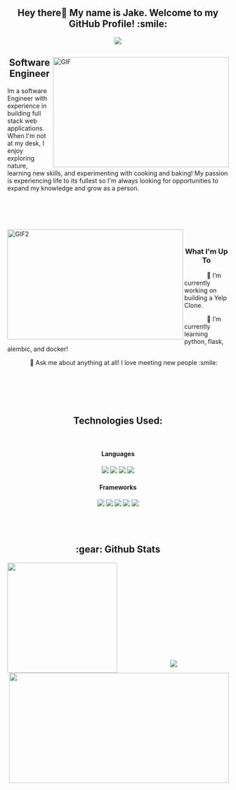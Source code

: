 <h2 align="center">
Hey there👋 My name is Jake. Welcome to my GitHub Profile! :smile:
</h2>

<p align="center">
<a href="https://git.io/typing-svg"><img src="https://readme-typing-svg.demolab.com?font=Roboto+Slab&pause=1000&size=25&color=FFD700&center=true&vCenter=true&width=435&lines=Full+Stack+Web+Developer;Software+Development+Engineer" "alt="Typing SVG" /></a>
</p>

<div>
  <img align="right"  alt="GIF" src="https://media4.giphy.com/media/qgQUggAC3Pfv687qPC/giphy.gif" height="250" width="400" />
  <h2 align="center">Software Engineer</h2>
  <text font-size="14">Im a software Engineer with experience in building full stack web applications. When I'm not at my desk, I enjoy exploring nature, learning new skills, and experimenting with cooking and baking! My passion is experiencing life to its fullest so I'm always looking for opportunities to expand my knowledge and grow as a person.</text>

<br/>
<br/>
<br/>
<br/>
<br/>
<br/>

<div>
<img align="left" alt="GIF2" src="https://64.media.tumblr.com/905418d22885ac782b8e0eaa916c6024/00537eb80603e4fe-0d/s500x750/42e8ffeb2eaec358171ff74c64e1b99e3049c879.gif" height="250" width="400" />
<br/>
<div align="right">  
  <h3 align="center">What I'm Up To</h3>
<p align="left">&nbsp;&nbsp;&nbsp;&nbsp;&nbsp;&nbsp;&nbsp;&nbsp;&nbsp;&nbsp;&nbsp;&nbsp; 🔭 I’m currently working on building a Yelp Clone.</p>
<p align="left">&nbsp;&nbsp;&nbsp;&nbsp;&nbsp;&nbsp;&nbsp;&nbsp;&nbsp;&nbsp;&nbsp;&nbsp; 🌱 I’m currently learning python, flask, alembic, and        docker!</p>
<p align="left">&nbsp;&nbsp;&nbsp;&nbsp;&nbsp;&nbsp;&nbsp;&nbsp;&nbsp;&nbsp;&nbsp;&nbsp; 💬 Ask me about anything at all! I love meeting        new people :smile: </p>
</div>  
</div>
</div>

<br/>
<br/>
<br/>
<br/>

<h2 align="center">Technologies Used:</h2>
<br/>

<div>
<span align="center">
<h4>Languages<h4>
  <img src="https://img.shields.io/badge/javascript-%23323330.svg?style=for-the-badge&logo=javascript&logoColor=%23F7DF1E" />
  <img src="https://img.shields.io/badge/python-3670A0?style=for-the-badge&logo=python&logoColor=ffdd54" />
  <img src="https://img.shields.io/badge/css3-%231572B6.svg?style=for-the-badge&logo=css3&logoColor=white" />
  <img src="https://img.shields.io/badge/html5-%23E34F26.svg?style=for-the-badge&logo=html5&logoColor=white" />
</span>

<span align="center">
  <h4>Frameworks<h4>
  <img src="https://img.shields.io/badge/node.js-6DA55F?style=for-the-badge&logo=node.js&logoColor=white"/>
  <img src="https://img.shields.io/badge/react-%2320232a.svg?style=for-the-badge&logo=react&logoColor=%2361DAFB" />
  <img src="https://img.shields.io/badge/redux-%23593d88.svg?style=for-the-badge&logo=redux&logoColor=white" />
  <img src="https://img.shields.io/badge/express.js-%23404d59.svg?style=for-the-badge&logo=express&logoColor=%2361DAFB" />
  <img src="https://img.shields.io/badge/flask-%23000.svg?style=for-the-badge&logo=flask&logoColor=white" />
</span>
</div>
  
<br/>
<br/>
  
<h2 align="center"> :gear: Github Stats </h2>

<div>
<img align="left" src="https://github-readme-stats.vercel.app/api/top-langs/?username=jakezmat&theme=dracula" height="250" width="250"/>
<img align="right" src="https://github-readme-stats.vercel.app/api?username=jakezmat&theme=dracula" height="250" width="500"/>
</div>
<br/>
<br/>
  <br/>
<br/>
  <br/>
<br/>
  <br/>
<br/>
  <br/>
<br/>

<br/>

<br/>
 
<br/>
<div align="center">
<img align="center" src="https://komarev.com/ghpvc/?username=jakezmat&color=FFD700" />
</div>

<!--
**jakezmat/jakezmat** is a ✨ _special_ ✨ repository because its `README.md` (this file) appears on your GitHub profile.

Here are some ideas to get you started:

- 🔭 I’m currently working on ...
- 🌱 I’m currently learning ...
- 👯 I’m looking to collaborate on ...
- 🤔 I’m looking for help with ...
- 💬 Ask me about ...
- 📫 How to reach me: ...
- 😄 Pronouns: ...
- ⚡ Fun fact: ...
